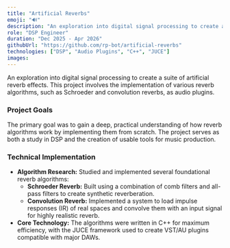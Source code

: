 ```yaml
---
title: "Artificial Reverbs"
emoji: "🔊"
description: "An exploration into digital signal processing to create a suite of artificial reverb effects, implementing various classic reverb algorithms."
role: "DSP Engineer"
duration: "Dec 2025 - Apr 2026"
githubUrl: "https://github.com/rp-bot/artificial-reverbs"
technologies: ["DSP", "Audio Plugins", "C++", "JUCE"]
images:
---
```


An exploration into digital signal processing to create a suite of artificial reverb effects. This project involves the implementation of various reverb algorithms, such as Schroeder and convolution reverbs, as audio plugins.

### Project Goals

The primary goal was to gain a deep, practical understanding of how reverb algorithms work by implementing them from scratch. The project serves as both a study in DSP and the creation of usable tools for music production.

### Technical Implementation

- **Algorithm Research:** Studied and implemented several foundational reverb algorithms:
  - **Schroeder Reverb:** Built using a combination of comb filters and all-pass filters to create synthetic reverberation.
  - **Convolution Reverb:** Implemented a system to load impulse responses (IR) of real spaces and convolve them with an input signal for highly realistic reverb.
- **Core Technology:** The algorithms were written in C++ for maximum efficiency, with the JUCE framework used to create VST/AU plugins compatible with major DAWs.

